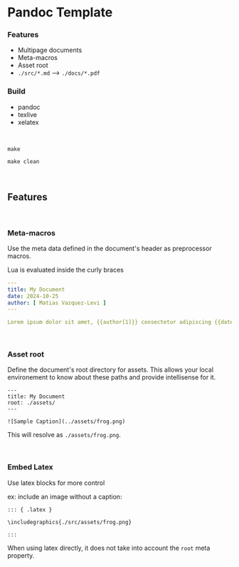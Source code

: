 # Pandoc Template

### Features

* Multipage documents
* Meta-macros
* Asset root
* `./src/*.md` --> `./docs/*.pdf`


### Build 

* pandoc
* texlive
* xelatex

<br/>

```
make
```

```
make clean
```



<br/>


## Features

<br/>

### Meta-macros

Use the meta data defined in the document's header as preprocessor macros.

Lua is evaluated inside the curly braces

```yaml
---
title: My Document
date: 2024-10-25
author: [ Matias Vazquez-Levi ]
---

Lorem ipsum dolor sit amet, {{author[1]}} consectetur adipiscing {{date}} elit. Morbi in nisl aliquet, ornare eros congue, iaculis dui.
```

<br/>

### Asset root

Define the document's root directory for assets. This allows your local environement to know about these paths and provide intellisense for it. 

```mdx
---
title: My Document
root: ./assets/
---

![Sample Caption](../assets/frog.png)
```

This will resolve as `./assets/frog.png`.

<br/>


### Embed Latex

Use latex blocks for more control

ex: include an image without a caption:

```mdx
::: { .latex }

\includegraphics{./src/assets/frog.png}

:::
```

When using latex directly, it does not take into account the `root` meta property.